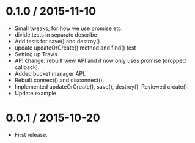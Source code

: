 
0.1.0 / 2015-11-10
==================

  * Small tweaks, for how we use promise etc.
  * divide tests in separate describe
  * Add tests for save() and destroy()
  * update updateOrCreate() method and find() test
  * Setting up Travis.
  * API change: rebuilt view API and it now only uses promise (dropped callback).
  * Added bucket manager API.
  * Rebuilt connect() and disconnect().
  * Implemented updateOrCreate(), save(), destroy(). Reviewed create().
  * Update example

0.0.1 / 2015-10-20
==================

* First release.
